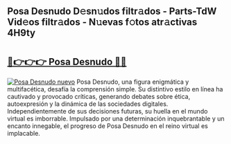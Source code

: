 ## Posa Desnudo D𝚎sn𝚞dos filtr𝚊dos - Parts-TdW Vid𝚎os filtr𝚊dos - N𝚞evas f𝚘tos atr𝚊ctivas 4H9ty

# <h2><a href="http://mbb56qk.tromn.icu/?c=Posa+Desnudo">🔗👉👉👉 Posa Desnudo 🔗🔗</a></h2>

[![Posa Desnudo nuevo](https://i.imgur.com/pEAQMta.gif)](http://mbb56qk.tromn.icu/?c=Posa+Desnudo)
Posa Desnudo, una figura enigmática y multifacética, desafía la comprensión simple. Su distintivo estilo en línea ha cautivado y provocado críticas, generando debates sobre ética, autoexpresión y la dinámica de las sociedades digitales. Independientemente de sus decisiones futuras, su huella en el mundo virtual es imborrable. Impulsado por una determinación inquebrantable y un encanto innegable, el progreso de Posa Desnudo en el reino virtual es implacable.
